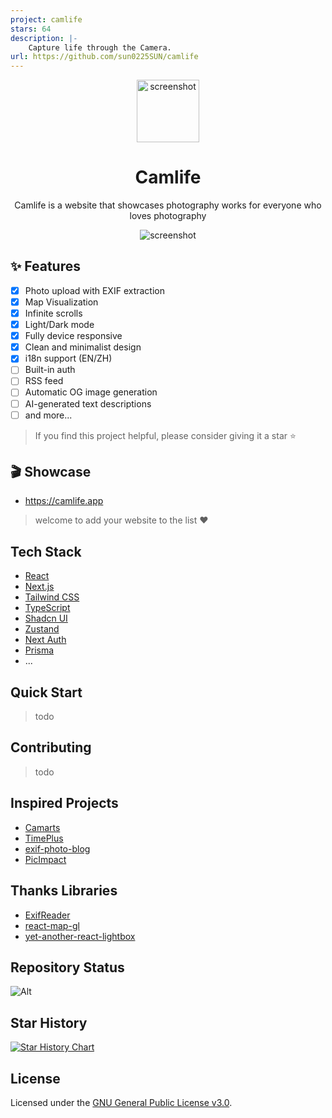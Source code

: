 ```yaml
---
project: camlife
stars: 64
description: |-
    Capture life through the Camera.
url: https://github.com/sun0225SUN/camlife
---
```



<div align="center">
<img src="./readme/images/logo.png" alt="screenshot" width="100" />
<h1>Camlife</h1>
<p>Camlife is a website that showcases photography works for everyone who loves photography</p>
<img src="./readme/images/preview.png" alt="screenshot" />
</div>

## ✨ Features

- [x] Photo upload with EXIF extraction
- [x] Map Visualization
- [x] Infinite scrolls
- [x] Light/Dark mode
- [x] Fully device responsive
- [x] Clean and minimalist design
- [x] i18n support (EN/ZH)
- [ ] Built-in auth
- [ ] RSS feed
- [ ] Automatic OG image generation
- [ ] AI-generated text descriptions
- [ ] and more...

> If you find this project helpful, please consider giving it a star ⭐️

## 🎬 Showcase

- https://camlife.app

> welcome to add your website to the list ❤️

## Tech Stack

- [React](https://react.dev/)
- [Next.js](https://nextjs.org/)
- [Tailwind CSS](https://tailwindcss.com/)
- [TypeScript](https://www.typescriptlang.org/)
- [Shadcn UI](https://ui.shadcn.com/)
- [Zustand](https://zustand-demo.pmnd.rs/)
- [Next Auth](https://authjs.dev/)
- [Prisma](https://www.prisma.io/)
- ...

## Quick Start

> todo

## Contributing

> todo

## Inspired Projects

- [Camarts](https://camarts.app)
- [TimePlus](https://github.com/zhheo/TimePlus)
- [exif-photo-blog](https://github.com/sambecker/exif-photo-blog)
- [PicImpact](https://github.com/besscroft/PicImpact)

## Thanks Libraries

- [ExifReader](https://github.com/mattiasw/ExifReader)
- [react-map-gl](https://github.com/visgl/react-map-gl)
- [yet-another-react-lightbox](https://github.com/igordanchenko/yet-another-react-lightbox)

## Repository Status

![Alt](https://repobeats.axiom.co/api/embed/f5bb2ebee60c45f94f913acf667a4500d1f0fbfa.svg "Repobeats analytics image")

## Star History

[![Star History Chart](https://api.star-history.com/svg?repos=sun0225SUN/camlife&type=Date)](https://github.com/sun0225SUN/camlife)


## License

Licensed under the [GNU General Public License v3.0](LICENSE).
